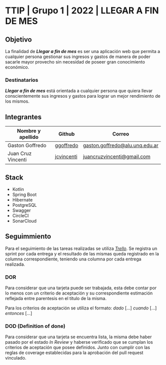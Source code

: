 # TTIP | Grupo 1 | 2022 | LLEGAR A FIN DE MES

## Objetivo
La finalidad de _**Llegar a fin de mes**_ es ser una aplicación web que permita a cualquier persona gestionar sus ingresos y gastos de manera de poder sacarle mayor provecho sin necesidad de poseer gran conocimiento económico.

### Destinatarios
_**Llegar a fin de mes**_ está orientada a cualquier persona que quiera llevar conscientemente sus ingresos y gastos para lograr un mejor rendimiento de los mismos.

## Integrantes

| Nombre y apellido  |                   Github                    |	          Correo            |
| ------------------ | ------------------------------------------- | ------------------------------ |
|  Gaston Goffredo   |  [ggoffredo](https://github.com/ggoffredo)  | gaston.goffredo@alu.unq.edu.ar |
| Juan Cruz Vincenti | [jcvincenti](https://github.com/jcvincenti) |   juancruzvincenti@gmail.com   |

## Stack
- Kotlin
- Spring Boot
- Hibernate
- PostgreSQL
- Swagger
- CircleCI
- SonarCloud
 
## Seguimmiento
Para el seguimiento de las tareas realizadas se utiliza _[Trello](https://trello.com/b/44vTWuF3/tip)_. Se registra un sprint por cada entrega y el resultado de las mismas queda registrado en la columna correspondiente, teniendo una columna por cada entrega realizada.

### DOR
Para considerar que una tarjeta puede ser trabajada, esta debe contar por lo menos con un criterio de aceptación y su correspondiente estimación reflejada entre parentesis en el título de la misma.

Para los criterios de aceptación se utiliza el formato: _dado_ [...] _cuando_ [...] _entonces_ [...]

### DOD (Definition of done)
Para considerar que una tarjeta se encuentra lista, la misma debe haber pasado por el estado _In Review_ y haberse verificado que se cumplan los criterios de aceptación que posee definidos. Junto con cumplir con las reglas de coverage establecidas para la aprobación del pull request vinculado.